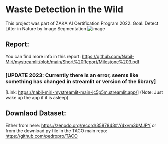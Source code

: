 # Waste Detection in the Wild
This project was part of ZAKA AI Certification Program 2022.
Goal: Detect Litter in Nature by Image Segmentation
![image](https://user-images.githubusercontent.com/75530842/205484851-23c8b123-34ea-4915-89f5-aacc93c274f3.png)

## Report:
You can find more info in this report: https://github.com/Nabil-Miri/mystreamlit/blob/main/Short%20Report/Milestone%203.pdf


### [UPDATE 2023: Currently there is an error, seems like something has changed in streamlit or version of the library]
[Link: https://nabil-miri-mystreamlit-main-jc5p5m.streamlit.app/] (Note: Just wake up the app if it is asleep) 

## Downlaod Dataset:
Either from here: https://zenodo.org/record/3587843#.Y4xym3bMJPY or from the download.py file in the TACO main repo: https://github.com/pedropro/TACO

